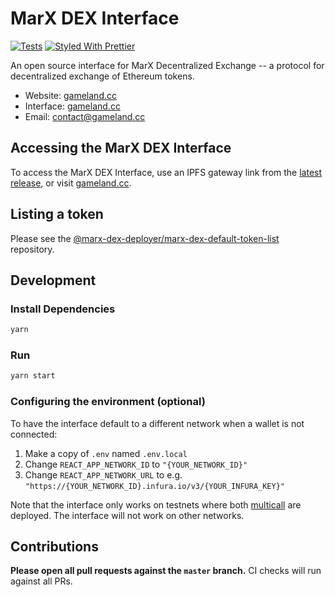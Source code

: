# MarX DEX Interface

[![Tests](https://github.com/marx-dex-deployer/marx-dex-interface/workflows/Tests/badge.svg)](https://github.com/marx-dex-deployer/marx-dex-interface/actions?query=workflow%3ATests)
[![Styled With Prettier](https://img.shields.io/badge/code_style-prettier-ff69b4.svg)](https://prettier.io/)

An open source interface for MarX Decentralized Exchange -- a protocol for decentralized exchange of Ethereum tokens.

- Website: [gameland.cc](https://gameland.cc/)
- Interface: [gameland.cc](https://gameland.cc)
- Email: [contact@gameland.cc](mailto:contact@gameland.cc)

## Accessing the MarX DEX Interface

To access the MarX DEX Interface, use an IPFS gateway link from the
[latest release](https://github.com/marx-dex-deployer/marx-dex-interface/releases/latest), 
or visit [gameland.cc](https://gameland.cc).

## Listing a token

Please see the
[@marx-dex-deployer/marx-dex-default-token-list](https://github.com/marx-dex-deployer/marx-dex-default-token-list) 
repository.

## Development

### Install Dependencies

```bash
yarn
```

### Run

```bash
yarn start
```

### Configuring the environment (optional)

To have the interface default to a different network when a wallet is not connected:

1. Make a copy of `.env` named `.env.local`
2. Change `REACT_APP_NETWORK_ID` to `"{YOUR_NETWORK_ID}"`
3. Change `REACT_APP_NETWORK_URL` to e.g. `"https://{YOUR_NETWORK_ID}.infura.io/v3/{YOUR_INFURA_KEY}"` 

Note that the interface only works on testnets where both 
[multicall](https://github.com/makerdao/multicall) are deployed.
The interface will not work on other networks.

## Contributions

**Please open all pull requests against the `master` branch.** 
CI checks will run against all PRs.

